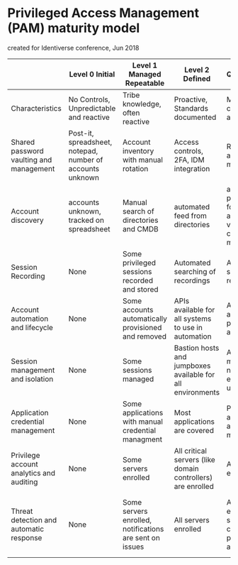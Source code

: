 # Privileged Access Management (PAM) maturity model
created for Identiverse conference, Jun 2018

|       | Level 0 Initial |  Level 1 Managed Repeatable  |  Level 2 Defined |  Level 3 Quantitatively Managed | Level 4 Optimized |
| -------- | -------- |  -------- | -------- |  -------- | -------- |
| Characteristics | No Controls, Unpredictable and reactive |  Tribe knowledge, often reactive | Proactive, Standards documented |  Measured and controlled, automation | Stable and flexible, full automation |
| Shared password vaulting and management  | Post-it, spreadsheet, notepad, number of accounts unknown   |  Account inventory with manual rotation | Access controls, 2FA, IDM integration |  RBAC/ABAC, all accounts managed | Password-less sessions, configuration management integration |
| Account discovery | accounts unknown, tracked on spreadsheet |  Manual search of directories and CMDB | automated feed from directories |  automated provisioning for all accounts to vault or credential manager | automated tools for directories, fully integrated with config mgt tools |
| Session Recording | None |  Some privileged sessions recorded and stored | Automated searching of recordings | All privileged sessions recorded| Alerting and integration with your threat dection tools |
| Account automation and lifecycle | None |  Some accounts automatically provisioned and removed | APIs available for all systems to use in automation |  All accounts automatically provisioned and removed | Accounts automatically provisioned with ABAC |
| Session management and isolation | None |  Some sessions managed | Bastion hosts and jumpboxes available for all environments |  All sessions managed with no passwords exposed to users | Required for all  segmented networks |
| Application credential management | None |  Some applications with manual credential managment | Most applications are covered |  Programatic application account managment | All applications are in scope and compliant |
| Privilege account analytics and auditing | None | Some servers enrolled | All critical servers (like domain controllers) are enrolled |  All servers enrolled | Fully integrated with CIRT |
| Threat detection and automatic response | None |  Some servers enrolled, notifications are sent on issues | All servers enrolled |  All servers enrolled and some threats can be processed automatically | Common threats handled automatically and alerts used when needed |
